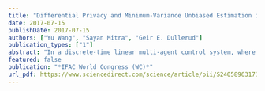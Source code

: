 ```yaml
---
title: "Differential Privacy and Minimum-Variance Unbiased Estimation in Multi-Agent Control Systems"
date: 2017-07-15
publishDate: 2017-07-15
authors: ["Yu Wang", "Sayan Mitra", "Geir E. Dullerud"]
publication_types: ["1"]
abstract: "In a discrete-time linear multi-agent control system, where the agents are coupled via an environmental state, knowledge of the environmental state is desirable to control the agents locally. However, since the environmental state depends on the behavior of the agents, sharing it directly among these agents jeopardizes the privacy of the agents' profiles, defined as the combination of the agents' initial states and the sequence of local control inputs over time. A commonly used solution is to randomize the environmental state before sharing - this leads to a natural trade-off between the privacy of the agents' profiles and the variance of estimating the environmental state. By treating the multi-agent system as a probabilistic model of the environmental state parametrized by the agents' profiles, we show that when the agents' profiles is e-differentially private, there is a lower bound on the l1 induced norm of the covariance matrix of the minimum-variance unbiased estimator of the environmental state. This lower bound is achieved by a randomized mechanism that uses Laplace noise."
featured: false
publication: "*IFAC World Congress (WC)*"
url_pdf: https://www.sciencedirect.com/science/article/pii/S2405896317322103
---
```



